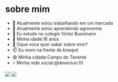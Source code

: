 #  sobre mim

- 🔭 Atualmente estou trabalhando em um mercado
- 🌱 Atualmente estou aprendendo agronomia
- 👯 Eu estudo no colegio Victor Bussmann
- 🤔 Minha idade:16 anos
- 💬 Oque voce quer saber sobre mim?
- 📫 Eu moro na frente da braspol
- 😄 Minha cidade:Campo do Tenente
- ⚡ Minha rede social:@deverson.10

<img src="https://img.shields.io/badge/GitHub-100000?style=for-the-badge&logo=github&logoColor=white"/>
<img src=https://img.shields.io/badge/JavaScript-F7DF1E?style=for-the-badge&logo=javascript&logoColor=black
